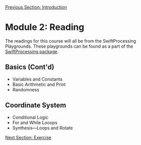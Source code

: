 [Previous Section: Introduction](README.md)

# Module 2: Reading

The readings for this course will all be from the SwiftProcessing Playgrounds. These playgrounds can be found as a part of the [SwiftProcessing package](https://github.com/jjkaufman/SwiftProcessing/archive/refs/heads/main.zip).

## **Basics** (Cont'd)

- Variables and Constants
- Basic Arithmetic and Print
- Randomness

## Coordinate System

- Conditional Logic
- For and While Looops
- Synthesis—Loops and Rotate

[Next Section: Exercise](2_EXERCISE.md)

